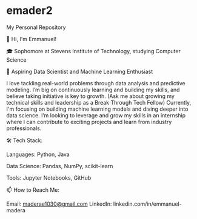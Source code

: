 # emader2
My Personal Repository

👋 Hi, I'm Emmanuel!

🎓 Sophomore at Stevens Institute of Technology, studying Computer Science

🔭 Aspiring Data Scientist and Machine Learning Enthusiast

I love tackling real-world problems through data analysis and predictive modeling. I’m big on continuously learning and building my skills, and believe taking initiative is key to growth. 
(Ask me about growing my technical skills and leadership as a Break Through Tech Fellow)
Currently, I'm focusing on building machine learning models and diving deeper into data science. I’m looking to leverage and grow my skills in an internship where I can contribute to exciting projects and learn from industry professionals. 


🛠 Tech Stack:

Languages: Python, Java

Data Science: Pandas, NumPy, scikit-learn

Tools: Jupyter Notebooks, GitHub


📫 How to Reach Me:

Email: maderae1030@gmail.com
LinkedIn: linkedin.com/in/emmanuel-madera



